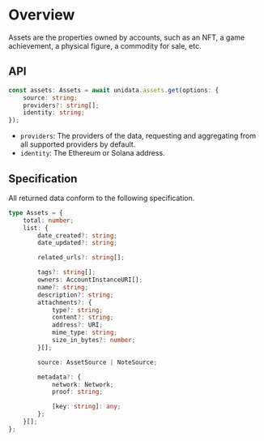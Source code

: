 # Overview

<Logos type="Assets" />

Assets are the properties owned by accounts, such as an NFT, a game achievement, a physical figure, a commodity for sale, etc.

## API

```ts
const assets: Assets = await unidata.assets.get(options: {
    source: string;
    providers?: string[];
    identity: string;
});
```

-   `providers`: The providers of the data, requesting and aggregating from all supported providers by default.
-   `identity`: The Ethereum or Solana address.

## Specification

All returned data conform to the following specification.

```ts
type Assets = {
    total: number;
    list: {
        date_created?: string;
        date_updated?: string;

        related_urls?: string[];

        tags?: string[];
        owners: AccountInstanceURI[];
        name?: string;
        description?: string;
        attachments?: {
            type?: string;
            content?: string;
            address?: URI;
            mime_type: string;
            size_in_bytes?: number;
        }[];

        source: AssetSource | NoteSource;

        metadata?: {
            network: Network;
            proof: string;

            [key: string]: any;
        };
    }[];
};
```
